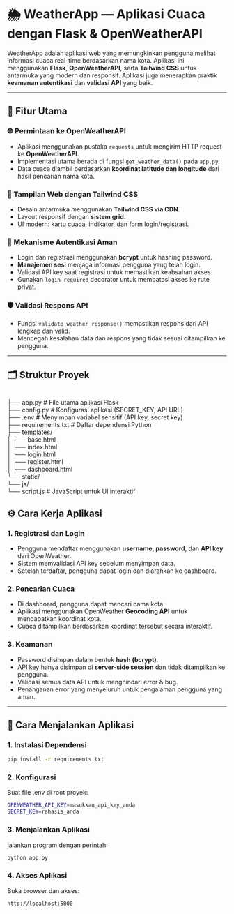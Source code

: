 # 🌦️ WeatherApp — Aplikasi Cuaca dengan Flask & OpenWeatherAPI

WeatherApp adalah aplikasi web yang memungkinkan pengguna melihat informasi cuaca real-time berdasarkan nama kota. Aplikasi ini menggunakan **Flask**, **OpenWeatherAPI**, serta **Tailwind CSS** untuk antarmuka yang modern dan responsif. Aplikasi juga menerapkan praktik **keamanan autentikasi** dan **validasi API** yang baik.

---

## 🔧 Fitur Utama

### 🌐 Permintaan ke OpenWeatherAPI

- Aplikasi menggunakan pustaka `requests` untuk mengirim HTTP request ke **OpenWeatherAPI**.
- Implementasi utama berada di fungsi `get_weather_data()` pada `app.py`.
- Data cuaca diambil berdasarkan **koordinat latitude dan longitude** dari hasil pencarian nama kota.

### 🎨 Tampilan Web dengan Tailwind CSS

- Desain antarmuka menggunakan **Tailwind CSS via CDN**.
- Layout responsif dengan **sistem grid**.
- UI modern: kartu cuaca, indikator, dan form login/registrasi.

### 🔐 Mekanisme Autentikasi Aman

- Login dan registrasi menggunakan **bcrypt** untuk hashing password.
- **Manajemen sesi** menjaga informasi pengguna yang telah login.
- Validasi API key saat registrasi untuk memastikan keabsahan akses.
- Gunakan `login_required` decorator untuk membatasi akses ke rute privat.

### 🛡️ Validasi Respons API

- Fungsi `validate_weather_response()` memastikan respons dari API lengkap dan valid.
- Mencegah kesalahan data dan respons yang tidak sesuai ditampilkan ke pengguna.

---

## 🗂️ Struktur Proyek

<br>
├── app.py # File utama aplikasi Flask<br>
├── config.py # Konfigurasi aplikasi (SECRET_KEY, API URL)<br>
├── .env # Menyimpan variabel sensitif (API key, secret key)<br>
├── requirements.txt # Daftar dependensi Python<br>
├── templates/<br>
│ ├── base.html<br>
│ ├── index.html<br>
│ ├── login.html<br>
│ ├── register.html<br>
│ └── dashboard.html<br>
└── static/<br>
└── js/<br>
└── script.js # JavaScript untuk UI interaktif

## ⚙️ Cara Kerja Aplikasi

### 1. Registrasi dan Login

- Pengguna mendaftar menggunakan **username**, **password**, dan **API key** dari OpenWeather.
- Sistem memvalidasi API key sebelum menyimpan data.
- Setelah terdaftar, pengguna dapat login dan diarahkan ke dashboard.

### 2. Pencarian Cuaca

- Di dashboard, pengguna dapat mencari nama kota.
- Aplikasi menggunakan OpenWeather **Geocoding API** untuk mendapatkan koordinat kota.
- Cuaca ditampilkan berdasarkan koordinat tersebut secara interaktif.

### 3. Keamanan

- Password disimpan dalam bentuk **hash (bcrypt)**.
- API key hanya disimpan di **server-side session** dan tidak ditampilkan ke pengguna.
- Validasi semua data API untuk menghindari error & bug.
- Penanganan error yang menyeluruh untuk pengalaman pengguna yang aman.

---

## 🚀 Cara Menjalankan Aplikasi

### 1. Instalasi Dependensi

```bash
pip install -r requirements.txt
```

### 2. Konfigurasi

Buat file .env di root proyek:

```bash
OPENWEATHER_API_KEY=masukkan_api_key_anda
SECRET_KEY=rahasia_anda
```

### 3. Menjalankan Aplikasi

jalankan program dengan perintah:

```bash
python app.py
```

### 4. Akses Aplikasi

Buka browser dan akses:

```bash
http://localhost:5000
```
